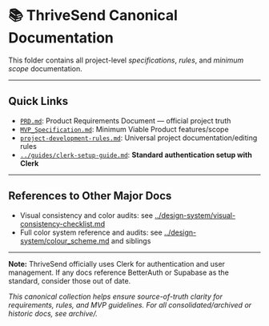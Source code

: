 # 📚 ThriveSend Canonical Documentation

This folder contains all project-level *specifications*, *rules*, and *minimum scope* documentation.

---

## Quick Links

- [`PRD.md`](./PRD.md): Product Requirements Document — official project truth
- [`MVP_Specification.md`](./MVP_Specification.md): Minimum Viable Product features/scope
- [`project-development-rules.md`](../project-development-rules.md): Universal project documentation/editing rules
- [`../guides/clerk-setup-guide.md`](../guides/clerk-setup-guide.md): **Standard authentication setup with Clerk**

---

## References to Other Major Docs

- Visual consistency and color audits: see [../design-system/visual-consistency-checklist.md](../design-system/visual-consistency-checklist.md)
- Full color system reference and audits: see [../design-system/colour_scheme.md](../design-system/colour_scheme.md) and siblings

---

**Note:** ThriveSend officially uses Clerk for authentication and user management. If any docs reference BetterAuth or Supabase as the standard, consider those out of date.

_This canonical collection helps ensure source-of-truth clarity for requirements, rules, and MVP guidelines. For all consolidated/archived or historic docs, see archive/._

